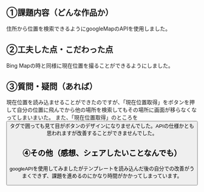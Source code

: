 ## ①課題内容（どんな作品か）
住所から位置を検索できるようにgoogleMapのAPIを使用しました。

## ②工夫した点・こだわった点
Bing Mapの時と同様に現在位置を撮ることができるようにしました。


## ③質問・疑問（あれば）
現在位置を読み込ませることができたのですが、「現在位置取得」をボタンを押して自分の位置に飛んでから他の場所を検索してもその場所に画面が移らなくなってしまいまいた。
また、「現在位置取得」のところを<button>タグで囲っても見て目がボタンのデザインになりませんでした。APIの仕様かとも思われますが改善することができませんでした。



## ④その他（感想、シェアしたいことなんでも）
googleAPIを使用してみましたがテンプレートを読み込んだ後の自分での改善がうまくできず、課題を進めるのにかなり時間がかかってしまっています。

